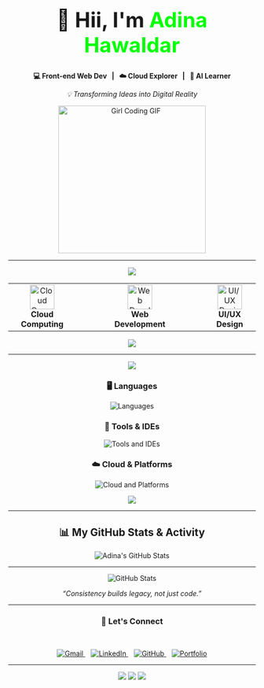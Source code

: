 <!-- 👑 NAME DISPLAYED PROMINENTLY -->
<h1 align="center" style="font-weight: bold; font-size: 3em;">
  👋 Hii, I'm <span style="color:#00FF00;">Adina Hawaldar</span>
</h1>


<p align="center">
  <strong>💻 Front-end Web Dev &nbsp; | &nbsp; ☁️ Cloud Explorer &nbsp; | &nbsp; 🤖 AI Learner</strong>
</p>

<p align="center">
  <em>💡 Transforming Ideas into Digital Reality</em>
</p>

<p align="center">
  <img src="https://media.tenor.com/2uyENRmiUt0AAAAC/coding.gif" width="300" alt="Girl Coding GIF" />
</p>





---

<!-- 🌟 WHAT I'M WORKING ON SECTION -->

<!-- Header Banner -->
<p align="center">
  <img src="https://capsule-render.vercel.app/api?type=waving&color=0e1726&height=100&section=header&text=⚡%20What%20I'm%20Working%20On&fontColor=ffffff&fontSize=30&animation=fadeIn" />
</p>

<!-- Icons + Labels in Table -->
<table align="center">
  <tr align="center">
    <td>
      <img src="https://skillicons.dev/icons?i=cloudflare" width="50" title="Cloud Computing" /><br/>
      <b>Cloud Computing</b>
    </td>
    <td width="40"></td>
    <td>
      <img src="https://skillicons.dev/icons?i=webflow" width="50" title="Web Development" /><br/>
      <b>Web Development</b>
    </td>
    <td width="40"></td>
    <td>
      <img src="https://skillicons.dev/icons?i=figma" width="50" title="UI/UX Design" /><br/>
      <b>UI/UX Design</b>
    </td>
  </tr>
</table>

<!-- Footer Banner -->
<p align="center">
  <img src="https://capsule-render.vercel.app/api?type=waving&color=0e1726&height=100&section=footer" />
</p>



---

<!-- 🌌 TECH STACK SECTION WITH PROPER CENTERING -->

<!-- Top Wave Banner -->
<p align="center">
  <img src="https://capsule-render.vercel.app/api?type=waving&color=0e1726&height=100&section=header&text=🧠%20My%20Tech%20Stack&fontColor=ffffff&fontSize=30&animation=fadeIn" />
</p>

<!-- 🖥️ LANGUAGES -->
<h3 align="center">🖥️ Languages</h3>
<p align="center">
  <img src="https://skillicons.dev/icons?i=html,css,js,py,java,cpp" alt="Languages" />
</p>

<!-- 🧰 TOOLS & IDES -->
<h3 align="center">🧰 Tools & IDEs</h3>
<p align="center">
  <img src="https://skillicons.dev/icons?i=vscode,git,figma" alt="Tools and IDEs" />
</p>

<!-- ☁️ CLOUD & PLATFORMS -->
<h3 align="center">☁️ Cloud & Platforms</h3>
<p align="center">
  <img src="https://skillicons.dev/icons?i=aws,linux,mysql" alt="Cloud and Platforms" />
</p>

<!-- Bottom Wave Footer -->
<p align="center">
  <img src="https://capsule-render.vercel.app/api?type=waving&color=0e1726&height=100&section=footer" />
</p>


---

<!-- 🚀 GITHUB STATS  -->
<h2 align="center">📊 My GitHub Stats & Activity</h2>

<p align="center">
  <img src="https://github-readme-stats.vercel.app/api?username=adinahawaldar&show_icons=true&count_private=true&theme=tokyonight&hide_border=true&border_radius=15&title_color=00ff99&icon_color=00ffcc" alt="Adina's GitHub Stats" />
</p>

---


<!-- 🌟 GITHUB STATS SECTION-->
<p align="center">
  <img src="https://github-readme-stats.vercel.app/api?username=adinahawaldar&show_icons=true&theme=github_dark&hide_title=true&hide_border=false&card_width=500" alt="GitHub Stats" />
</p>








<!-- 🧠 PERSONAL MOTTO -->
<p align="center"><em>“Consistency builds legacy, not just code.”</em></p>

---

<h3 align="center">🤝 Let's Connect</h3>

<br/>

<p align="center">
  <!-- Gmail -->
  <a href="mailto:adinahawaldar895@email.com">
    <img src="https://img.shields.io/badge/Gmail-1e1e1e?style=for-the-badge&logo=gmail&logoColor=white" alt="Gmail"/>
  </a>
  &nbsp;&nbsp;
  
  <!-- LinkedIn -->
  <a href="https://linkedin.com/in/adina-hawaldar15032025">
    <img src="https://img.shields.io/badge/LinkedIn-1e1e1e?style=for-the-badge&logo=linkedin&logoColor=white" alt="LinkedIn"/>
  </a>
  &nbsp;&nbsp;

  <!-- GitHub -->
  <a href="https://github.com/adinahawaldar">
    <img src="https://img.shields.io/badge/GitHub-1e1e1e?style=for-the-badge&logo=github&logoColor=white" alt="GitHub"/>
  </a>
  &nbsp;&nbsp;

  <!-- Portfolio -->
  <a href="https://yourportfolio.com">
    <img src="https://img.shields.io/badge/Portfolio-1e1e1e?style=for-the-badge&logo=vercel&logoColor=white" alt="Portfolio"/>
  </a>
</p>


---

<p align="center">
  <img src="https://img.shields.io/badge/%F0%9F%92%9A+Code+with+Purpose-blue?style=for-the-badge" />
  <img src="https://img.shields.io/badge/%F0%9F%92%A1+Create+with+Passion-red?style=for-the-badge" />
  <img src="https://img.shields.io/badge/%F0%9F%93%A2+Always+Learning-yellow?style=for-the-badge" />
</p>
